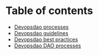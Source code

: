 # Table of contents

* [Devopsdao processes](README.md)
* [Devopsdao guidelines](devopsdao-guidelines.md)
* [Devopsdao best practices](devopsdao-best-practices.md)
* [Devopsdao DAO processes](devopsdao-dao-processes-draft.md)
